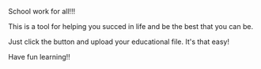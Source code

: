School work for all!!! 

This is a tool for helping you succed in life and be the best that you can be. 

Just click the button and upload your educational file. It's that easy!

Have fun learning!!
